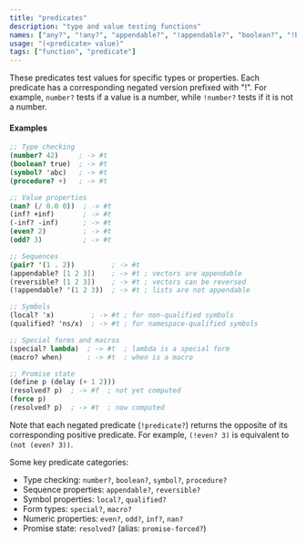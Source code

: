 ```yaml
---
title: "predicates"
description: "type and value testing functions"
names: ["any?", "!any?", "appendable?", "!appendable?", "boolean?", "!boolean?", "cons?", "!cons?", "even?", "!even?", "inf?", "!inf?", "-inf?", "!-inf?", "local?", "!local?", "macro?", "!macro?", "nan?", "!nan?", "number?", "!number?", "odd?", "!odd?", "pair?", "!pair?", "procedure?", "!procedure?", "qualified?", "!qualified?", "resolved?", "!resolved?", "promise-forced?", "!promise-forced?", "reversible?", "!reversible?", "special?", "!special?", "symbol?", "!symbol?"]
usage: "(<predicate> value)"
tags: ["function", "predicate"]
---
```


These predicates test values for specific types or properties. Each predicate has a corresponding negated version prefixed with "!". For example, `number?` tests if a value is a number, while `!number?` tests if it is not a number.

#### Examples

```scheme
;; Type checking
(number? 42)     ; -> #t
(boolean? true)  ; -> #t
(symbol? 'abc)   ; -> #t
(procedure? +)   ; -> #t

;; Value properties
(nan? (/ 0.0 0))  ; -> #t
(inf? +inf)       ; -> #t
(-inf? -inf)      ; -> #t
(even? 2)         ; -> #t
(odd? 3)          ; -> #t

;; Sequences
(pair? '(1 . 2))         ; -> #t
(appendable? [1 2 3])    ; -> #t ; vectors are appendable
(reversible? [1 2 3])    ; -> #t ; vectors can be reversed
(!appendable? '(1 2 3))  ; -> #t ; lists are not appendable

;; Symbols
(local? 'x)         ; -> #t ; for non-qualified symbols
(qualified? 'ns/x)  ; -> #t ; for namespace-qualified symbols

;; Special forms and macros
(special? lambda)  ; -> #t  ; lambda is a special form
(macro? when)      ; -> #t  ; when is a macro

;; Promise state
(define p (delay (+ 1 2)))
(resolved? p)  ; -> #f  ; not yet computed
(force p)
(resolved? p)  ; -> #t  ; now computed
```

Note that each negated predicate (`!predicate?`) returns the opposite of its corresponding positive predicate. For example, `(!even? 3)` is equivalent to `(not (even? 3))`.

Some key predicate categories:

- Type checking: `number?`, `boolean?`, `symbol?`, `procedure?`
- Sequence properties: `appendable?`, `reversible?`
- Symbol properties: `local?`, `qualified?`
- Form types: `special?`, `macro?`
- Numeric properties: `even?`, `odd?`, `inf?`, `nan?`
- Promise state: `resolved?` (alias: `promise-forced?`)
